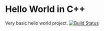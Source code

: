 # Hello World in C++
Very basic hello world project.
[![Build Status](https://travis-ci.org/matthewblevins/hello-world-cpp.svg?branch=master)](https://travis-ci.org/matthewblevins/hello-world-c)
